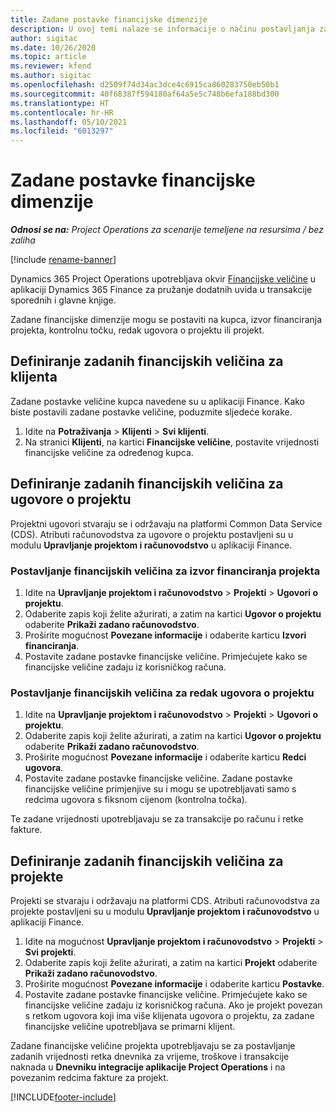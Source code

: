 ```yaml
---
title: Zadane postavke financijske dimenzije
description: U ovoj temi nalaze se informacije o načinu postavljanja zadanih financijskih veličina.
author: sigitac
ms.date: 10/26/2020
ms.topic: article
ms.reviewer: kfend
ms.author: sigitac
ms.openlocfilehash: d2509f74d34ac3dce4c6915ca860283750eb50b1
ms.sourcegitcommit: 40f68387f594180af64a5e5c748b6efa188bd300
ms.translationtype: HT
ms.contentlocale: hr-HR
ms.lasthandoff: 05/10/2021
ms.locfileid: "6013297"
---
```

# <a name="financial-dimension-defaults"></a>Zadane postavke financijske dimenzije

_**Odnosi se na:** Project Operations za scenarije temeljene na resursima / bez zaliha_

[!include [rename-banner](~/includes/cc-data-platform-banner.md)]

Dynamics 365 Project Operations upotrebljava okvir [Financijske veličine](/dynamics365/finance/general-ledger/financial-dimensions) u aplikaciji Dynamics 365 Finance za pružanje dodatnih uvida u transakcije sporednih i glavne knjige.

Zadane financijske dimenzije mogu se postaviti na kupca, izvor financiranja projekta, kontrolnu točku, redak ugovora o projektu ili projekt.

## <a name="define-default-financial-dimensions-for-a-customer"></a>Definiranje zadanih financijskih veličina za klijenta

Zadane postavke veličine kupca navedene su u aplikaciji Finance. Kako biste postavili zadane postavke veličine, poduzmite sljedeće korake.

1. Idite na **Potraživanja** > **Klijenti** > **Svi klijenti**.
2. Na stranici **Klijenti**, na kartici **Financijske veličine**, postavite vrijednosti financijske veličine za određenog kupca.

## <a name="define-default-financial-dimensions-for-project-contracts"></a>Definiranje zadanih financijskih veličina za ugovore o projektu

Projektni ugovori stvaraju se i održavaju na platformi Common Data Service (CDS). Atributi računovodstva za ugovore o projektu postavljeni su u modulu **Upravljanje projektom i računovodstvo** u aplikaciji Finance.

### <a name="set-financial-dimensions-for-a-project-funding-source"></a>Postavljanje financijskih veličina za izvor financiranja projekta

1. Idite na **Upravljanje projektom i računovodstvo** > **Projekti** > **Ugovori o projektu**.
2. Odaberite zapis koji želite ažurirati, a zatim na kartici **Ugovor o projektu** odaberite **Prikaži zadano računovodstvo**.
3. Proširite mogućnost **Povezane informacije** i odaberite karticu **Izvori financiranja**.
4. Postavite zadane postavke financijske veličine. Primjećujete kako se financijske veličine zadaju iz korisničkog računa.

### <a name="set-financial-dimensions-for-a-project-contract-line"></a>Postavljanje financijskih veličina za redak ugovora o projektu

1. Idite na **Upravljanje projektom i računovodstvo** > **Projekti** > **Ugovori o projektu**.
2. Odaberite zapis koji želite ažurirati, a zatim na kartici **Ugovor o projektu** odaberite **Prikaži zadano računovodstvo**.
3. Proširite mogućnost **Povezane informacije** i odaberite karticu **Redci ugovora**.
4. Postavite zadane postavke financijske veličine. Zadane postavke financijske veličine primjenjive su i mogu se upotrebljavati samo s redcima ugovora s fiksnom cijenom (kontrolna točka).

Te zadane vrijednosti upotrebljavaju se za transakcije po računu i retke fakture.

## <a name="define-default-financial-dimensions-for-projects"></a>Definiranje zadanih financijskih veličina za projekte

Projekti se stvaraju i održavaju na platformi CDS. Atributi računovodstva za projekte postavljeni su u modulu **Upravljanje projektom i računovodstvo** u aplikaciji Finance.

1. Idite na mogućnost **Upravljanje projektom i računovodstvo** > **Projekti** > **Svi projekti**.
2. Odaberite zapis koji želite ažurirati, a zatim na kartici **Projekt** odaberite **Prikaži zadano računovodstvo**.
3. Proširite mogućnost **Povezane informacije** i odaberite karticu **Postavke**.
4. Postavite zadane postavke financijske veličine. Primjećujete kako se financijske veličine zadaju iz korisničkog računa. Ako je projekt povezan s retkom ugovora koji ima više klijenata ugovora o projektu, za zadane financijske veličine upotrebljava se primarni klijent.

Zadane financijske veličine projekta upotrebljavaju se za postavljanje zadanih vrijednosti retka dnevnika za vrijeme, troškove i transakcije naknada u **Dnevniku integracije aplikacije Project Operations** i na povezanim redcima fakture za projekt.


[!INCLUDE[footer-include](../includes/footer-banner.md)]